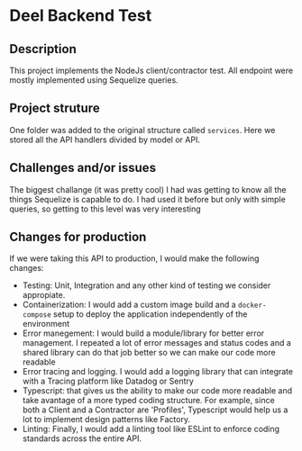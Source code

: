 
# Deel Backend Test

## Description
This project implements the NodeJs client/contractor test. All endpoint were mostly implemented using Sequelize queries.

## Project struture
One folder was added to the original structure called `services`. Here we stored all the API handlers divided by model or API. 

## Challenges and/or issues
The biggest challange (it was pretty cool) I had was getting to know all the things Sequelize is capable to do. I had used it before but only with simple queries, so getting to this level was very interesting

## Changes for production
If we were taking this API to production, I would make the following changes:
- Testing: Unit, Integration and any other kind of testing we consider appropiate. 
- Containerization: I would add a custom image build and a `docker-compose` setup to deploy the application independently of the environment
- Error manegement: I would build a module/library for better error management. I repeated a lot of error messages and status codes and a shared library can do that job better so we can make our code more readable
- Error tracing and logging. I would add a logging library that can integrate with a Tracing platform like Datadog or Sentry
- Typescript: that gives us the ability to make our code more readable and take avantage of a more typed coding structure. For example, since both a Client and a Contractor are 'Profiles', Typescript would help us a lot to implement design patterns like Factory.
- Linting: Finally, I would add a linting tool like ESLint to enforce coding standards across the entire API.